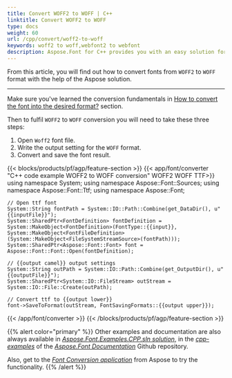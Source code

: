 ```yaml
---
title: Convert WOFF2 to WOFF | C++
linktitle: Convert WOFF2 to WOFF
type: docs
weight: 60
url: /cpp/convert/woff2-to-woff
keywords: woff2 to woff,webfont2 to webfont
description: Aspose.Font for C++ provides you with an easy solution for converting fonts. This documentation will tell about the woff2 to woff conversion.
---
```


From this article, you will find out how to convert fonts from `WOFF2` to `WOFF` format with the help of the Aspose solution.
____

Make sure you've learned the conversion fundamentals in [How to convert the font into the desired format?](https://docs.aspose.com//font/cpp/convert/#how-to-convert-the-font-into-the-desired-format) section.

Then to fulfil `WOFF2` to `WOFF` conversion you will need to take these three steps:

1. Open `Woff2` font file.
2. Write the output setting for the `WOFF` format.
3. Convert and save the font result.

{{< blocks/products/pf/agp/feature-section >}}
{{< app/font/converter "C++ code example WOFF2 to WOFF conversion" WOFF2 WOFF TTF>}}
    using namespace System;
    using namespace Aspose::Font::Sources;
    using namespace Aspose::Font::Ttf;
    using namespace Aspose::Font;

    // Open ttf font
    System::String fontPath = System::IO::Path::Combine(get_DataDir(), u"{{inputFile}}");
    System::SharedPtr<FontDefinition> fontDefinition = System::MakeObject<FontDefinition>(FontType::{{input}}, System::MakeObject<FontFileDefinition>(System::MakeObject<FileSystemStreamSource>(fontPath)));
    System::SharedPtr<Aspose::Font::Font> font = Aspose::Font::Font::Open(fontDefinition);

    // {{output camel}} output settings
    System::String outPath = System::IO::Path::Combine(get_OutputDir(), u"{{outputFile}}");
    System::SharedPtr<System::IO::FileStream> outStream = System::IO::File::Create(outPath);

    // Convert ttf to {{output lower}}
    font->SaveToFormat(outStream, FontSavingFormats::{{output upper}});
{{< /app/font/converter >}}
{{< /blocks/products/pf/agp/feature-section >}}

{{% alert color="primary" %}}
Other examples and documentation are also always available in [*Aspose.Font.Examples.CPP.sln solution*](https://github.com/aspose-font/Aspose.Font-Documentation/tree/master/cpp-examples), in the [*cpp-examples*](https://github.com/aspose-font/Aspose.Font-Documentation/tree/master/cpp-examples) of the [*Aspose.Font Documentation*](https://github.com/aspose-font/Aspose.Font-Documentation) Github repository.

Also, get to the [*Font Conversion application*](https://products.aspose.app/font/conversion) from Aspose to try the functionality.
{{% /alert %}}